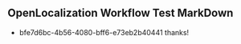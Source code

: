 ## OpenLocalization Workflow Test MarkDown
* bfe7d6bc-4b56-4080-bff6-e73eb2b40441 
thanks!<!--HONumber=Mar16_HO4-->
